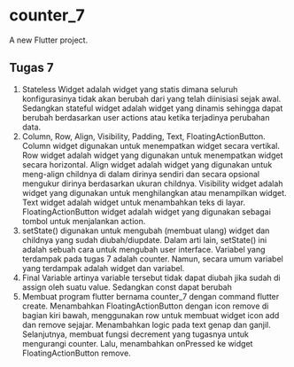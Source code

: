 # counter_7

A new Flutter project.

## Tugas 7
1. Stateless Widget adalah widget yang statis dimana seluruh konfigurasinya tidak akan berubah dari yang telah diinisiasi sejak awal. Sedangkan stateful widget adalah widget yang dinamis sehingga dapat berubah berdasarkan user actions atau ketika terjadinya perubahan data.
2. Column, Row, Align, Visibility, Padding, Text, FloatingActionButton. Column widget digunakan untuk menempatkan widget secara vertikal. Row widget adalah widget yang digunakan untuk menempatkan widget secara horizontal. Align widget adalah widget yang digunakan untuk meng-align childnya di dalam dirinya sendiri dan secara opsional mengukur dirinya berdasarkan ukuran childnya. Visibility widget adalah widget yang digunakan untuk menghilangkan atau menampilkan widget. Text widget adalah widget untuk menambahkan teks di layar. FloatingActionButton widget adalah widget yang digunakan sebagai tombol untuk menjalankan action.
3. setState() digunakan untuk mengubah (membuat ulang) widget dan childnya yang sudah diubah/diupdate. Dalam arti lain, setState() ini adalah sebuah cara untuk mengubah user interface. Variabel yang terdampak pada tugas 7 adalah counter. Namun, secara umum variabel yang terdampak adalah widget dan variabel.
4. Final Variable artinya variable tersebut tidak dapat diubah jika sudah di assign oleh suatu value. Sedangkan const dapat berubah
5. Membuat program flutter bernama counter_7 dengan command flutter create. Menambahkan FloatingActionButton dengan icon remove di bagian kiri bawah, menggunakan row untuk membuat widget icon add dan remove sejajar. Menambahkan logic pada text genap dan ganjil. Selanjutnya, membuat fungsi decrement yang tugasnya untuk mengurangi counter. Lalu, menambahkan onPressed ke widget FloatingActionButton remove.

